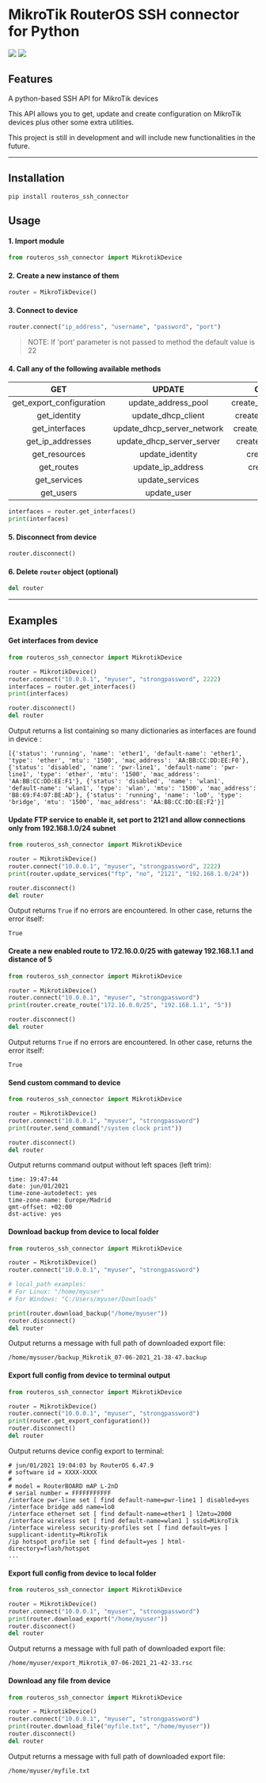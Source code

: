 # MikroTik RouterOS SSH connector for Python

<div>
    <a href="https://github.com/d4vidcn/routeros_ssh_connector/blob/master/LICENSE"><img src="https://svgshare.com/i/Xt6.svg" /></a>
    <img src="https://svgshare.com/i/XtH.svg" />
</div>

## Features
A python-based SSH API for MikroTik devices

This API allows you to get, update and create configuration on MikroTik devices plus other some extra utilities.

This project is still in development and will include new functionalities in the future.

***

## Installation
    pip install routeros_ssh_connector


## Usage

#### 1. Import module
```python
from routeros_ssh_connector import MikrotikDevice
```

#### 2.  Create a new instance of them
```python
router = MikroTikDevice()
```

#### 3.  Connect to device
```python
router.connect("ip_address", "username", "password", "port")
```
> NOTE: If 'port' parameter is not passed to method the default value is 22

#### 4. Call any of the following available methods

**GET**                     |           **UPDATE**          |         **CREATE**        |      **TOOLS**
:--------------------------:|:-----------------------------:|:-------------------------:|:-------------------:
get_export_configuration    | update_address_pool           | create_address_pool       | download_backup
get_identity                | update_dhcp_client            | create_dhcp_client        | download_export
get_interfaces              | update_dhcp_server_network    | create_dhcp_server        | download_file
get_ip_addresses            | update_dhcp_server_server     | create_ip_address         | enable_cloud_dns
get_resources               | update_identity               | create_route              | make_backup
get_routes                  | update_ip_address             | create_user               | send_command
get_services                | update_services               |                           |
get_users                   | update_user                   |                           |


```python
interfaces = router.get_interfaces()
print(interfaces)
```

#### 5.  Disconnect from device
```python
router.disconnect()
```

#### 6.  Delete `router` object (optional)
```python
del router
```
***

## Examples

#### Get interfaces from device
```python
from routeros_ssh_connector import MikrotikDevice

router = MikrotikDevice()
router.connect("10.0.0.1", "myuser", "strongpassword", 2222)
interfaces = router.get_interfaces()
print(interfaces)

router.disconnect()
del router
```
Output returns a list containing so many dictionaries as interfaces are found in device :

    [{'status': 'running', 'name': 'ether1', 'default-name': 'ether1', 'type': 'ether', 'mtu': '1500', 'mac_address': 'AA:BB:CC:DD:EE:F0'}, {'status': 'disabled', 'name': 'pwr-line1', 'default-name': 'pwr-line1', 'type': 'ether', 'mtu': '1500', 'mac_address': 'AA:BB:CC:DD:EE:F1'}, {'status': 'disabled', 'name': 'wlan1', 'default-name': 'wlan1', 'type': 'wlan', 'mtu': '1500', 'mac_address': 'B8:69:F4:07:BE:AD'}, {'status': 'running', 'name': 'lo0', 'type': 'bridge', 'mtu': '1500', 'mac_address': 'AA:BB:CC:DD:EE:F2'}]

#### Update FTP service to enable it, set port to 2121 and allow connections only from 192.168.1.0/24 subnet
```python
from routeros_ssh_connector import MikrotikDevice

router = MikrotikDevice()
router.connect("10.0.0.1", "myuser", "strongpassword", 2222)
print(router.update_services("ftp", "no", "2121", "192.168.1.0/24"))

router.disconnect()
del router
```

Output returns `True` if no errors are encountered. In other case, returns the error itself:

    True

#### Create a new enabled route to 172.16.0.0/25 with gateway 192.168.1.1 and distance of 5
```python
from routeros_ssh_connector import MikrotikDevice

router = MikrotikDevice()
router.connect("10.0.0.1", "myuser", "strongpassword")
print(router.create_route("172.16.0.0/25", "192.168.1.1", "5"))

router.disconnect()
del router
```

Output returns `True` if no errors are encountered. In other case, returns the error itself:

    True

#### Send custom command to device
```python
from routeros_ssh_connector import MikrotikDevice

router = MikrotikDevice()
router.connect("10.0.0.1", "myuser", "strongpassword")
print(router.send_command("/system clock print"))

router.disconnect()
del router
```

Output returns command output without left spaces (left trim):

    time: 19:47:44
    date: jun/01/2021
    time-zone-autodetect: yes
    time-zone-name: Europe/Madrid
    gmt-offset: +02:00
    dst-active: yes

#### Download backup from device to local folder
```python
from routeros_ssh_connector import MikrotikDevice

router = MikrotikDevice()
router.connect("10.0.0.1", "myuser", "strongpassword")

# local_path examples:
# For Linux: "/home/myuser"
# For Windows: "C:/Users/myuser/Downloads"

print(router.download_backup("/home/myuser"))
router.disconnect()
del router
```

Output returns a message with full path of downloaded export file:

    /home/mysuser/backup_Mikrotik_07-06-2021_21-38-47.backup


#### Export full config from device to terminal output
```python
from routeros_ssh_connector import MikrotikDevice

router = MikrotikDevice()
router.connect("10.0.0.1", "myuser", "strongpassword")
print(router.get_export_configuration())
router.disconnect()
del router
```

Output returns device config export to terminal:

    # jun/01/2021 19:04:03 by RouterOS 6.47.9
    # software id = XXXX-XXXX
    #
    # model = RouterBOARD mAP L-2nD
    # serial number = FFFFFFFFFFF
    /interface pwr-line set [ find default-name=pwr-line1 ] disabled=yes
    /interface bridge add name=lo0
    /interface ethernet set [ find default-name=ether1 ] l2mtu=2000
    /interface wireless set [ find default-name=wlan1 ] ssid=MikroTik
    /interface wireless security-profiles set [ find default=yes ] supplicant-identity=MikroTik
    /ip hotspot profile set [ find default=yes ] html-directory=flash/hotspot
    ...

#### Export full config from device to local folder
```python
from routeros_ssh_connector import MikrotikDevice

router = MikrotikDevice()
router.connect("10.0.0.1", "myuser", "strongpassword")
print(router.download_export("/home/myuser"))
router.disconnect()
del router
```

Output returns a message with full path of downloaded export file:

    /home/myuser/export_Mikrotik_07-06-2021_21-42-33.rsc

#### Download any file from device
```python
from routeros_ssh_connector import MikrotikDevice

router = MikrotikDevice()
router.connect("10.0.0.1", "myuser", "strongpassword")
print(router.download_file("myfile.txt", "/home/myuser"))
router.disconnect()
del router
```

Output returns a message with full path of downloaded export file:

    /home/myuser/myfile.txt